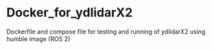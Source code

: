 # Docker_for_ydlidarX2
Dockerfile and compose file for testing and running of ydlidarX2 using humble image (ROS 2)
